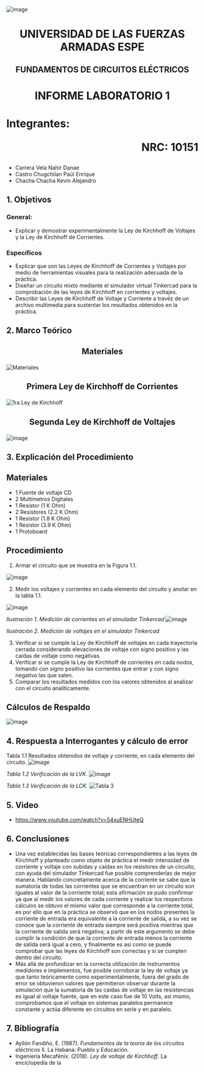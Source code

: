 ![image](https://user-images.githubusercontent.com/93786746/140656495-1e9017c5-1622-4145-a547-0ebbe5014f3d.png)
# <p align=center> UNIVERSIDAD DE LAS FUERZAS ARMADAS ESPE 
## <p align=center> FUNDAMENTOS DE CIRCUITOS ELÉCTRICOS
# <p align=center>  INFORME LABORATORIO 1
# Integrantes: <p align=right> NRC: 10151
* Carrera Vela Nahir Danae
* Castro Chugchilan Paúl Enrique
* Chacha Chacha Kevin Alejandro
## 1. Objetivos
  ### General: 
  * Explicar y demostrar experimentalmente la Ley de Kirchhoff de Voltajes y la Ley de Kirchhoff de Corrientes.
  ### Específicos
  * Explicar que son las Leyes de Kirchhoff de Corrientes y Voltajes por medio de herramientas visuales para la realización adecuada de la práctica.
  * Diseñar un circuito mixto mediante el simulador virtual Tinkercad para la comprobación de las leyes de Kirchhoff en corrientes y voltajes.
  * Describir las Leyes de Kirchhoff de Voltaje y Corriente a travéz de un archivo multimedia para sustentar los resultados obtenidos en la práctica.
## 2. Marco Teórico
  ## <p align=center> Materiales
  ![Materiales](https://user-images.githubusercontent.com/93829976/141382782-379cc1dd-d3fb-4934-bf72-0b6426afd262.jpeg)
  ## <p align=center> Primera Ley de Kirchhoff de Corrientes
![1ra Ley de Kirchhoff](https://user-images.githubusercontent.com/93786746/141385120-a4497f4a-9512-44bf-9006-b07f74d19016.png)
  ## <p align=center> Segunda Ley de Kirchhoff de Voltajes
  ![image](https://github.com/NahirCarrera/Informe-Laboratorio-1-Carrera-Castro-Chacha/blob/main/Im%C3%A1genes/Segunda%20Ley.jpeg)
## 3. Explicación del Procedimiento
   ## Materiales
 * 1 Fuente de voltaje CD
 * 2 Multímetros Digitales
 * 1 Resistor (1 K Ohm)
 * 2 Resistores (2.2 K Ohm)
 * 1 Resistor (1.8 K Ohm)
 * 1 Resistor (3.9 K Ohm)
 * 1 Protoboard
  ## Procedimiento
 1) Armar el circuito que se muestra en la Figura 1.1.
 
 ![image](https://user-images.githubusercontent.com/93829962/141383857-9dcc47b7-a6de-4901-8fe7-cb5d9bb47658.png)
 
 2) Medir los voltajes y corrientes en cada elemento del circuito y anotar en la tabla 1.1.
    
 ![image](https://user-images.githubusercontent.com/93786746/141385308-9f9c8da6-84ae-4761-a626-73e6111614f2.png)
    
 _Ilustración 1. Medición de corrientes en el simulador Tinkercad_
 ![image](https://user-images.githubusercontent.com/93829962/141375518-9f4fe4c9-5b74-430f-8ee9-853ebc2f9e82.png)
 
 _Ilustración 2. Medición de voltajes en el simulador Tinkercad_
    
 3) Verificar si se cumple la Ley de Kirchhoff de voltajes en cada trayectoria cerrada considerando elevaciones de voltaje con signo positivo y las caídas de voltaje como negativas.
 4) Verificar si se cumple la Ley de Kirchhoff de corrientes en cada nodos, tomando con signo positivo las corrientes que entrar y con signo negativo las que salen.
 5) Comparar los resultados medidos con los valores obtenidos al analizar con el circuito analíticamente.
  ## Cálculos de Respaldo
  ![image](https://user-images.githubusercontent.com/93829962/141404502-ba04f595-7f3c-4334-994b-0c2fce9c172d.png)

## 4. Respuesta a Interrogantes y cálculo de error
Tabla 1.1 Resultados obtenidos de voltaje y corriente, en cada elemento del circuito.
![image](https://user-images.githubusercontent.com/93829962/141402230-100d416e-66d5-4a46-85f4-ed846df2133c.png)

_Tabla 1.2 Verificación de la LVK._
![image](https://user-images.githubusercontent.com/93829962/141411192-dc676fcb-b10b-449a-9800-147b8922125d.png)
    
_Tabla 1.3 Verificación de la LCK._
![Tabla 3](https://user-images.githubusercontent.com/93829976/141404832-56211e3a-7b99-475d-96de-13a201b7c267.JPG)
## 5. Video
  * https://www.youtube.com/watch?v=54xuENHUteQ 
## 6. Conclusiones
  * Una vez establecidas las bases teóricas correspondientes a las leyes de Kirchhoff y planteado como objeto de práctica el medir intensidad de corriente y voltaje con subidas y caídas en los resistores de un circuito, con ayuda del simulador Tinkercad fue posible comprenderlas de mejor manera. Hablando concretamente acerca de la corriente se sabe que la sumatoria de todas las corrientes que se encuentran en un circuito son iguales al valor de la corriente total; esta afirmación se pudo confirmar ya que al medir los valores de cada corriente y realizar los respectivos cálculos se obtuvo el mismo valor que corresponde a la corriente total, es por ello que en la práctica se observó que en los nodos presentes la corriente de entrada era equivalente a la corriente de salida, a su vez se conoce que la corriente de entrada siempre será positiva mientras que la corriente de salida será negativa; a partir de este argumento se debe cumplir la condición de que la corriente de entrada menos la corriente de salida será igual a cero, y finalmente es así como se puede comprobar que las leyes de Kirchhoff son correctas y si se cumplen dentro del circuito.
  * Más allá de profundizar en la correcta utilización de instrumentos medidores e implementos, fue posible corroborar la ley de voltaje ya que tanto teóricamente como experimentalmente, fuera del grado de error se obtuvieron valores que permitieron observar durante la simulación que la sumatoria de las caídas de voltaje en las resistencias es igual al voltaje fuente, que en este caso fue de 10 Volts, así mismo, comprobamos que el voltaje en sistemas paralelos permanece constante y actúa diferente en circuitos en serie y en paralelo.
## 7. Bibliografía
 * Ayllón Fandiño, E. (1987). *Fundamentos de la teoría de los circuitos eléctricos* II. La Habana: Pueblo y Educación.
 * Ingeniería Mecafénix. (2018). *Ley de voltaje de Kirchhoff*. La enciclopedia de la
